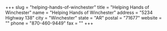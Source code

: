 +++
slug = "helping-hands-of-winchester"
title = "Helping Hands of Winchester"
name = "Helping Hands of Winchester"
address = "5234 Highway 138"
city = "Winchester"
state = "AR"
postal = "71677"
website = ""
phone = "870-460-9449"
fax = ""
+++
